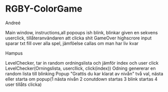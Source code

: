 # RGBY-ColorGame


Andreé

Main window, instructions,all popoups ish
blink, blinkar given en sekvens 
userclick, tillåteranvändaren att clicka shit
GameOver highscrore input sparar txt fill over alla spel, jämföelse callas om man har liv kvar

Hampus

LevelChecker, tar in random ordningslista och jämför index och user click
LevelChecker(Orningslista, usercllick, click(index))
Odning genererar en random lista till blinking
Popup "Grattis du kar klarat av nivån" två val, nästa eller starta om
popup(1 nästa nivån
      2 conutdown startas
      3 blink startas
      4 user tillåts clicka)
      





